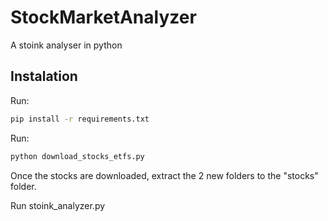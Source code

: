 # StockMarketAnalyzer
A stoink analyser in python

## Instalation
Run:
```bash
pip install -r requirements.txt
```
Run:
```bash
python download_stocks_etfs.py
```

Once the stocks are downloaded, extract the 2 new folders to the "stocks" folder.

Run stoink_analyzer.py

